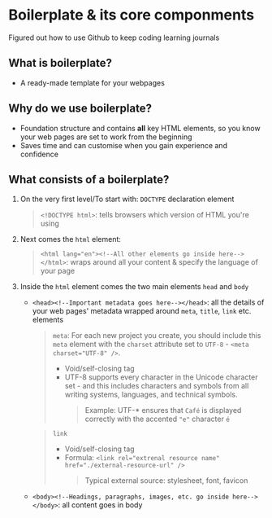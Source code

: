 # Boilerplate & its core componments
Figured out how to use Github to keep coding learning journals
## What is boilerplate?  
- A ready-made template for your webpages
## Why do we use boilerplate?
- Foundation structure and contains **all** key HTML elements, so you know your web pages are set to work from the beginning
- Saves time and can customise when you gain experience and confidence
## What consists of a boilerplate?
1. On the very first level/To start with:  `DOCTYPE` declaration element
     > `<!DOCTYPE html>`: tells browsers which version of HTML you're using
2. Next comes the `html` element:
     > `<html lang="en"><!--All other elements go inside here--></html>`: wraps around all your content & specify the language of your page 
4. Inside the `html` element comes the two main elements `head` and `body`
     - `<head><!--Important metadata goes here--></head>`: all the details of your web pages' metadata wrapped around `meta`, `title`, `link` etc. elements
       > `meta`: For each new project you create, you should include this `meta` element with the `charset` attribute set to `UTF-8` - `<meta charset="UTF-8" />`.
          > - Void/self-closing tag
          > - UTF-8 supports every character in the Unicode character set - and this includes characters and symbols from all writing systems, languages, and technical symbols.
          >    > Example: UTF-* ensures that `Café` is displayed correctly with the accented `"e"` character `é`

       > `link`
          > - Void/self-closing tag
          > - Formula: `<link rel="extrenal resource name" href="./external-resource-url" />`  
          >   >Typical external source: stylesheet, font, favicon
     - `<body><!--Headings, paragraphs, images, etc. go inside here--></body>`: all content goes in body
